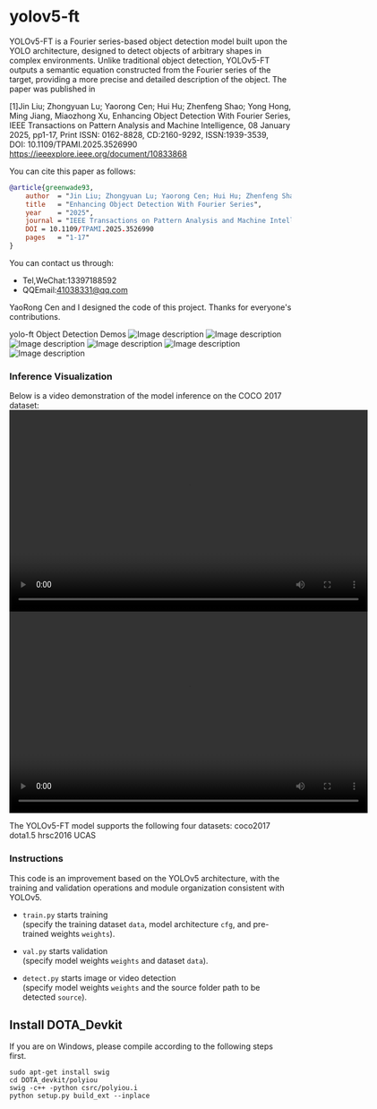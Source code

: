 # yolov5-ft
YOLOv5-FT is a Fourier series-based object detection model built upon the YOLO architecture, designed to detect objects of arbitrary shapes in complex environments. Unlike traditional object detection, YOLOv5-FT outputs a semantic equation constructed from the Fourier series of the target, providing a more precise and detailed description of the object. The paper was published in

[1]Jin Liu; Zhongyuan Lu; Yaorong Cen; Hui Hu; Zhenfeng Shao; Yong Hong, Ming Jiang, Miaozhong Xu, Enhancing Object Detection With Fourier Series, IEEE Transactions on Pattern Analysis and Machine Intelligence, 08 January 2025, pp1-17, Print ISSN: 0162-8828, CD:2160-9292, ISSN:1939-3539, DOI: 10.1109/TPAMI.2025.3526990
https://ieeexplore.ieee.org/document/10833868

You can cite this paper as follows:
```bibtex
@article{greenwade93,
    author  = "Jin Liu; Zhongyuan Lu; Yaorong Cen; Hui Hu; Zhenfeng Shao; Yong Hong, Ming Jiang, Miaozhong Xu",
    title   = "Enhancing Object Detection With Fourier Series",
    year    = "2025",
    journal = "IEEE Transactions on Pattern Analysis and Machine Intelligence",
    DOI = 10.1109/TPAMI.2025.3526990
    pages   = "1-17"
}
```
You can contact us through:
- Tel,WeChat:13397188592
- QQEmail:41038331@qq.com

YaoRong Cen and I designed the code of this project. Thanks for everyone's contributions.

yolo-ft Object Detection Demos
![Image description](demos/coco2017/000000013729.jpg)
![Image description](demos/coco2017/000000014226.jpg)
![Image description](demos/dota1.5/P0007_2_0.jpg)
![Image description](demos/dota1.5/P0128_8_0.jpg)
![Image description](demos/dota1.5-10terms/patches_P0000_84_0.jpg)
![Image description](demos/dota1.5-10terms/patches_P1067_1_0.jpg)


### Inference Visualization
Below is a video demonstration of the model inference on the COCO 2017 dataset:
<video width="640" height="360" controls>
  <source src="https://liujin1975060601.github.io/yolov5-ft/demos/videos/road_person-cars-dog_20250206_00295546.mp4" type="video/mp4">
  你的浏览器不支持播放此视频，请<a href="https://liujin1975060601.github.io/yolov5-ft/demos/videos/road_person-cars-dog_20250206_00295546.mp4">点击这里播放视频</a>。
</video>
<video width="640" height="360" controls>
  <source src="https://liujin1975060601.github.io/yolov5-ft/demos/videos/road-cars-s_20250205_23160389_20250205_23205007.mp4" type="video/mp4">
点击链接播放演示视频，请<a href="https://liujin1975060601.github.io/yolov5-ft/demos/videos/road-cars-s_20250205_23160389_20250205_23205007.mp4">点击这里播放视频</a>。
</video>

The YOLOv5-FT model supports the following four datasets:
coco2017
dota1.5
hrsc2016
UCAS

### Instructions
This code is an improvement based on the YOLOv5 architecture, with the training and validation operations and module organization consistent with YOLOv5.
- `train.py` starts training  
  (specify the training dataset `data`, model architecture `cfg`, and pre-trained weights `weights`).

- `val.py` starts validation  
  (specify model weights `weights` and dataset `data`).

- `detect.py` starts image or video detection  
  (specify model weights `weights` and the source folder path to be detected `source`).


## Install DOTA_Devkit
If you are on Windows, please compile according to the following steps first.
```
sudo apt-get install swig
cd DOTA_devkit/polyiou
swig -c++ -python csrc/polyiou.i
python setup.py build_ext --inplace

```